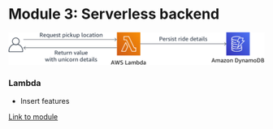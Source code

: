 <!SLIDE >
# Module 3: Serverless backend

![Lambda](mod03.png)

### Lambda
* Insert features

[Link to module](https://github.com/aws-samples/aws-serverless-workshops/tree/master/WebApplication/3_ServerlessBackend)
